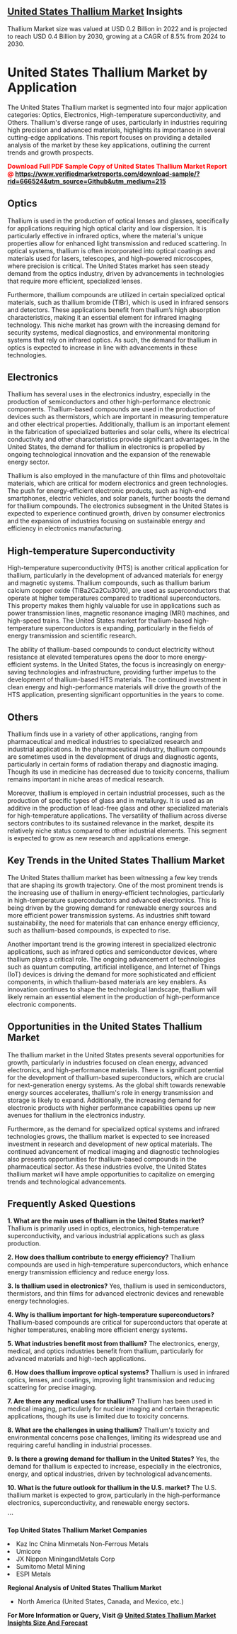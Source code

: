 <h2><a href="https://www.verifiedmarketreports.com/download-sample/?rid=666524&amp;utm_source=Github&amp;utm_medium=215" target="_blank">United States Thallium Market</a> Insights</h2><p>Thallium Market size was valued at USD 0.2 Billion in 2022 and is projected to reach USD 0.4 Billion by 2030, growing at a CAGR of 8.5% from 2024 to 2030.</p><p><h1>United States Thallium Market by Application</h1><p>The United States Thallium market is segmented into four major application categories: Optics, Electronics, High-temperature superconductivity, and Others. Thallium's diverse range of uses, particularly in industries requiring high precision and advanced materials, highlights its importance in several cutting-edge applications. This report focuses on providing a detailed analysis of the market by these key applications, outlining the current trends and growth prospects. </p><p><strong><p><span class=""><span style="color: #ff0000;"><strong>Download Full PDF Sample Copy of United States Thallium Market Report</strong> @ </span><a href="https://www.verifiedmarketreports.com/download-sample/?rid=666524&amp;utm_source=Github&amp;utm_medium=215" target="_blank">https://www.verifiedmarketreports.com/download-sample/?rid=666524&amp;utm_source=Github&amp;utm_medium=215</a></span></p></strong></p><h2>Optics</h2><p>Thallium is used in the production of optical lenses and glasses, specifically for applications requiring high optical clarity and low dispersion. It is particularly effective in infrared optics, where the material's unique properties allow for enhanced light transmission and reduced scattering. In optical systems, thallium is often incorporated into optical coatings and materials used for lasers, telescopes, and high-powered microscopes, where precision is critical. The United States market has seen steady demand from the optics industry, driven by advancements in technologies that require more efficient, specialized lenses.</p><p>Furthermore, thallium compounds are utilized in certain specialized optical materials, such as thallium bromide (TlBr), which is used in infrared sensors and detectors. These applications benefit from thallium’s high absorption characteristics, making it an essential element for infrared imaging technology. This niche market has grown with the increasing demand for security systems, medical diagnostics, and environmental monitoring systems that rely on infrared optics. As such, the demand for thallium in optics is expected to increase in line with advancements in these technologies.</p><h2>Electronics</h2><p>Thallium has several uses in the electronics industry, especially in the production of semiconductors and other high-performance electronic components. Thallium-based compounds are used in the production of devices such as thermistors, which are important in measuring temperature and other electrical properties. Additionally, thallium is an important element in the fabrication of specialized batteries and solar cells, where its electrical conductivity and other characteristics provide significant advantages. In the United States, the demand for thallium in electronics is propelled by ongoing technological innovation and the expansion of the renewable energy sector.</p><p>Thallium is also employed in the manufacture of thin films and photovoltaic materials, which are critical for modern electronics and green technologies. The push for energy-efficient electronic products, such as high-end smartphones, electric vehicles, and solar panels, further boosts the demand for thallium compounds. The electronics subsegment in the United States is expected to experience continued growth, driven by consumer electronics and the expansion of industries focusing on sustainable energy and efficiency in electronics manufacturing.</p><h2>High-temperature Superconductivity</h2><p>High-temperature superconductivity (HTS) is another critical application for thallium, particularly in the development of advanced materials for energy and magnetic systems. Thallium compounds, such as thallium barium calcium copper oxide (TlBa2Ca2Cu3O10), are used as superconductors that operate at higher temperatures compared to traditional superconductors. This property makes them highly valuable for use in applications such as power transmission lines, magnetic resonance imaging (MRI) machines, and high-speed trains. The United States market for thallium-based high-temperature superconductors is expanding, particularly in the fields of energy transmission and scientific research.</p><p>The ability of thallium-based compounds to conduct electricity without resistance at elevated temperatures opens the door to more energy-efficient systems. In the United States, the focus is increasingly on energy-saving technologies and infrastructure, providing further impetus to the development of thallium-based HTS materials. The continued investment in clean energy and high-performance materials will drive the growth of the HTS application, presenting significant opportunities in the years to come.</p><h2>Others</h2><p>Thallium finds use in a variety of other applications, ranging from pharmaceutical and medical industries to specialized research and industrial applications. In the pharmaceutical industry, thallium compounds are sometimes used in the development of drugs and diagnostic agents, particularly in certain forms of radiation therapy and diagnostic imaging. Though its use in medicine has decreased due to toxicity concerns, thallium remains important in niche areas of medical research.</p><p>Moreover, thallium is employed in certain industrial processes, such as the production of specific types of glass and in metallurgy. It is used as an additive in the production of lead-free glass and other specialized materials for high-temperature applications. The versatility of thallium across diverse sectors contributes to its sustained relevance in the market, despite its relatively niche status compared to other industrial elements. This segment is expected to grow as new research and applications emerge.</p><h2>Key Trends in the United States Thallium Market</h2><p>The United States thallium market has been witnessing a few key trends that are shaping its growth trajectory. One of the most prominent trends is the increasing use of thallium in energy-efficient technologies, particularly in high-temperature superconductors and advanced electronics. This is being driven by the growing demand for renewable energy sources and more efficient power transmission systems. As industries shift toward sustainability, the need for materials that can enhance energy efficiency, such as thallium-based compounds, is expected to rise.</p><p>Another important trend is the growing interest in specialized electronic applications, such as infrared optics and semiconductor devices, where thallium plays a critical role. The ongoing advancement of technologies such as quantum computing, artificial intelligence, and Internet of Things (IoT) devices is driving the demand for more sophisticated and efficient components, in which thallium-based materials are key enablers. As innovation continues to shape the technological landscape, thallium will likely remain an essential element in the production of high-performance electronic components.</p><h2>Opportunities in the United States Thallium Market</h2><p>The thallium market in the United States presents several opportunities for growth, particularly in industries focused on clean energy, advanced electronics, and high-performance materials. There is significant potential for the development of thallium-based superconductors, which are crucial for next-generation energy systems. As the global shift towards renewable energy sources accelerates, thallium's role in energy transmission and storage is likely to expand. Additionally, the increasing demand for electronic products with higher performance capabilities opens up new avenues for thallium in the electronics industry.</p><p>Furthermore, as the demand for specialized optical systems and infrared technologies grows, the thallium market is expected to see increased investment in research and development of new optical materials. The continued advancement of medical imaging and diagnostic technologies also presents opportunities for thallium-based compounds in the pharmaceutical sector. As these industries evolve, the United States thallium market will have ample opportunities to capitalize on emerging trends and technological advancements.</p><h2>Frequently Asked Questions</h2><p><strong>1. What are the main uses of thallium in the United States market?</strong> Thallium is primarily used in optics, electronics, high-temperature superconductivity, and various industrial applications such as glass production.</p><p><strong>2. How does thallium contribute to energy efficiency?</strong> Thallium compounds are used in high-temperature superconductors, which enhance energy transmission efficiency and reduce energy loss.</p><p><strong>3. Is thallium used in electronics?</strong> Yes, thallium is used in semiconductors, thermistors, and thin films for advanced electronic devices and renewable energy technologies.</p><p><strong>4. Why is thallium important for high-temperature superconductors?</strong> Thallium-based compounds are critical for superconductors that operate at higher temperatures, enabling more efficient energy systems.</p><p><strong>5. What industries benefit most from thallium?</strong> The electronics, energy, medical, and optics industries benefit from thallium, particularly for advanced materials and high-tech applications.</p><p><strong>6. How does thallium improve optical systems?</strong> Thallium is used in infrared optics, lenses, and coatings, improving light transmission and reducing scattering for precise imaging.</p><p><strong>7. Are there any medical uses for thallium?</strong> Thallium has been used in medical imaging, particularly for nuclear imaging and certain therapeutic applications, though its use is limited due to toxicity concerns.</p><p><strong>8. What are the challenges in using thallium?</strong> Thallium's toxicity and environmental concerns pose challenges, limiting its widespread use and requiring careful handling in industrial processes.</p><p><strong>9. Is there a growing demand for thallium in the United States?</strong> Yes, the demand for thallium is expected to increase, especially in the electronics, energy, and optical industries, driven by technological advancements.</p><p><strong>10. What is the future outlook for thallium in the U.S. market?</strong> The U.S. thallium market is expected to grow, particularly in the high-performance electronics, superconductivity, and renewable energy sectors.</p>```</p><p><strong>Top United States Thallium Market Companies</strong></p><div data-test-id=""><p><li>Kaz Inc China Minmetals Non-Ferrous Metals</li><li> Umicore</li><li> JX Nippon MiningandMetals Corp</li><li> Sumitomo Metal Mining</li><li> ESPI Metals</li></p><div><strong>Regional Analysis of&nbsp;United States Thallium Market</strong></div><ul><li dir="ltr"><p dir="ltr">North America&nbsp;(United States, Canada, and Mexico, etc.)</p></li></ul><p><strong>For More Information or Query, Visit @&nbsp;</strong><strong><a href="https://www.verifiedmarketreports.com/product/thallium-market/?utm_source=Github&amp;utm_medium=215" target="_blank">United States Thallium Market Insights Size And Forecast</a></strong></p></div>
